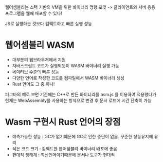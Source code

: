 웹어셈블리는 스택 기반의 VM을 위한 바이너리 명령 포맷
-> 클라이언트와 서버 응용프로그램을 웹에 배포할 수 있다!

JS로 실행하는 것보다 컴팩트하고 빠른 실행 성능

# 웹어셈블리 WASM
- 대부분의 웹브라우저에서 지원
- 자바스크립트 코드가 실행되듯이 WASM 바이너리 실행 가능
- 네이티브 수준의 빠른 성능
- 다양한 언어로 작성한 코드를 컴파일해서 WASM 바이너리 생성
- Rust 언어도 그 중 하나!


피그마의 예로 보면
기존에는 C++로 만든 바이너리를 asm.js 를 이용하여 적용했다가 현재는 WebAssembly를 사용하는 방식으로 변경 후 문서 로드에 시간 단축이 가능


# Wasm 구현시 Rust 언어의 장점
- 예측가능한 성능 : GC가 없기떄문에 GC로 인한 중단이 없음. 꾸준한 성능유지에 유리
- 작은 코드 크기 : 컴팩트한 웹어셈블리 바이너리 배포에 좋음
- 현대적 생태계 : 최신언어이기때문에 문서나 도구가 현대적